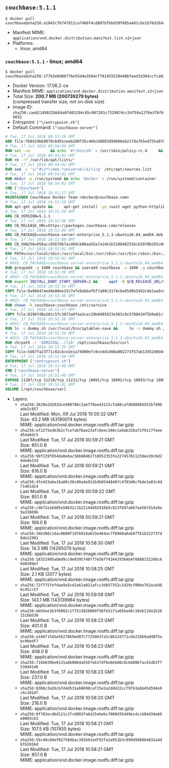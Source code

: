 ## `couchbase:5.1.1`

```console
$ docker pull couchbase@sha256:a1843c7b747012ca7466f4cd887bfbbd39f685a4d1cbe1b76d16dc1a0a2a96a8
```

-	Manifest MIME: `application/vnd.docker.distribution.manifest.list.v2+json`
-	Platforms:
	-	linux; amd64

### `couchbase:5.1.1` - linux; amd64

```console
$ docker pull couchbase@sha256:1f7b3e0d86f76e55d4e3504cf701455510448bfeed3d384ccfca032427148dee
```

-	Docker Version: 17.06.2-ce
-	Manifest MIME: `application/vnd.docker.distribution.manifest.v2+json`
-	Total Size: **200.7 MB (200739279 bytes)**  
	(compressed transfer size, not on-disk size)
-	Image ID: `sha256:cae62149832bb84a8f403294c65c087201cf32987dcc54759a12f0e37bf69032`
-	Entrypoint: `["\/entrypoint.sh"]`
-	Default Command: `["couchbase-server"]`

```dockerfile
# Tue, 17 Jul 2018 00:53:59 GMT
ADD file:7b8419bb9079c6d91ceeb2d0f35c46bcb8083d9d666eb21fda765ed755a07840 in / 
# Tue, 17 Jul 2018 00:54:00 GMT
RUN set -xe 		&& echo '#!/bin/sh' > /usr/sbin/policy-rc.d 	&& echo 'exit 101' >> /usr/sbin/policy-rc.d 	&& chmod +x /usr/sbin/policy-rc.d 		&& dpkg-divert --local --rename --add /sbin/initctl 	&& cp -a /usr/sbin/policy-rc.d /sbin/initctl 	&& sed -i 's/^exit.*/exit 0/' /sbin/initctl 		&& echo 'force-unsafe-io' > /etc/dpkg/dpkg.cfg.d/docker-apt-speedup 		&& echo 'DPkg::Post-Invoke { "rm -f /var/cache/apt/archives/*.deb /var/cache/apt/archives/partial/*.deb /var/cache/apt/*.bin || true"; };' > /etc/apt/apt.conf.d/docker-clean 	&& echo 'APT::Update::Post-Invoke { "rm -f /var/cache/apt/archives/*.deb /var/cache/apt/archives/partial/*.deb /var/cache/apt/*.bin || true"; };' >> /etc/apt/apt.conf.d/docker-clean 	&& echo 'Dir::Cache::pkgcache ""; Dir::Cache::srcpkgcache "";' >> /etc/apt/apt.conf.d/docker-clean 		&& echo 'Acquire::Languages "none";' > /etc/apt/apt.conf.d/docker-no-languages 		&& echo 'Acquire::GzipIndexes "true"; Acquire::CompressionTypes::Order:: "gz";' > /etc/apt/apt.conf.d/docker-gzip-indexes 		&& echo 'Apt::AutoRemove::SuggestsImportant "false";' > /etc/apt/apt.conf.d/docker-autoremove-suggests
# Tue, 17 Jul 2018 00:54:01 GMT
RUN rm -rf /var/lib/apt/lists/*
# Tue, 17 Jul 2018 00:54:02 GMT
RUN sed -i 's/^#\s*\(deb.*universe\)$/\1/g' /etc/apt/sources.list
# Tue, 17 Jul 2018 00:54:02 GMT
RUN mkdir -p /run/systemd && echo 'docker' > /run/systemd/container
# Tue, 17 Jul 2018 00:54:02 GMT
CMD ["/bin/bash"]
# Tue, 17 Jul 2018 10:51:27 GMT
MAINTAINER Couchbase Docker Team <docker@couchbase.com>
# Tue, 17 Jul 2018 10:51:58 GMT
RUN apt-get update &&     apt-get install -yq runit wget python-httplib2 chrpath tzdata     lsof lshw sysstat net-tools numactl  &&     apt-get autoremove && apt-get clean &&     rm -rf /var/lib/apt/lists/* /tmp/* /var/tmp/*
# Tue, 17 Jul 2018 10:51:59 GMT
ARG CB_VERSION=5.1.1
# Tue, 17 Jul 2018 10:52:00 GMT
ARG CB_RELEASE_URL=https://packages.couchbase.com/releases
# Tue, 17 Jul 2018 10:52:00 GMT
ARG CB_PACKAGE=couchbase-server-enterprise_5.1.1-ubuntu16.04_amd64.deb
# Tue, 17 Jul 2018 10:52:00 GMT
ARG CB_SHA256=058acc6567db7acd8dcb80aa55a7a1de1b318848255bcb2878b285c0e52ecc8c
# Tue, 17 Jul 2018 10:52:01 GMT
ENV PATH=/usr/local/sbin:/usr/local/bin:/usr/sbin:/usr/bin:/sbin:/bin:/opt/couchbase/bin:/opt/couchbase/bin/tools:/opt/couchbase/bin/install
# Tue, 17 Jul 2018 10:52:02 GMT
# ARGS: CB_PACKAGE=couchbase-server-enterprise_5.1.1-ubuntu16.04_amd64.deb CB_RELEASE_URL=https://packages.couchbase.com/releases CB_SHA256=058acc6567db7acd8dcb80aa55a7a1de1b318848255bcb2878b285c0e52ecc8c CB_VERSION=5.1.1
RUN groupadd -g 1000 couchbase && useradd couchbase -u 1000 -g couchbase -M
# Tue, 17 Jul 2018 10:52:30 GMT
# ARGS: CB_PACKAGE=couchbase-server-enterprise_5.1.1-ubuntu16.04_amd64.deb CB_RELEASE_URL=https://packages.couchbase.com/releases CB_SHA256=058acc6567db7acd8dcb80aa55a7a1de1b318848255bcb2878b285c0e52ecc8c CB_VERSION=5.1.1
RUN export INSTALL_DONT_START_SERVER=1 &&     wget -N $CB_RELEASE_URL/$CB_VERSION/$CB_PACKAGE &&     echo "$CB_SHA256  $CB_PACKAGE" | sha256sum -c - &&     dpkg -i ./$CB_PACKAGE && rm -f ./$CB_PACKAGE
# Tue, 17 Jul 2018 10:52:35 GMT
COPY file:9a90647aed4e88ee15c7efe9abbafbf7a89c3174cbe85d6b5492cde1aa9c6355 in /etc/service/couchbase-server/run 
# Tue, 17 Jul 2018 10:52:36 GMT
# ARGS: CB_PACKAGE=couchbase-server-enterprise_5.1.1-ubuntu16.04_amd64.deb CB_RELEASE_URL=https://packages.couchbase.com/releases CB_SHA256=058acc6567db7acd8dcb80aa55a7a1de1b318848255bcb2878b285c0e52ecc8c CB_VERSION=5.1.1
RUN chown -R couchbase:couchbase /etc/service
# Tue, 17 Jul 2018 10:52:37 GMT
COPY file:8196fd8e201c5fc3873a0faa3cec28b0d85633e363c0c5788434f5b9a81cfa5b in /usr/local/bin/ 
# Tue, 17 Jul 2018 10:52:38 GMT
# ARGS: CB_PACKAGE=couchbase-server-enterprise_5.1.1-ubuntu16.04_amd64.deb CB_RELEASE_URL=https://packages.couchbase.com/releases CB_SHA256=058acc6567db7acd8dcb80aa55a7a1de1b318848255bcb2878b285c0e52ecc8c CB_VERSION=5.1.1
RUN ln -s dummy.sh /usr/local/bin/iptables-save &&     ln -s dummy.sh /usr/local/bin/lvdisplay &&     ln -s dummy.sh /usr/local/bin/vgdisplay &&     ln -s dummy.sh /usr/local/bin/pvdisplay
# Tue, 17 Jul 2018 10:52:39 GMT
# ARGS: CB_PACKAGE=couchbase-server-enterprise_5.1.1-ubuntu16.04_amd64.deb CB_RELEASE_URL=https://packages.couchbase.com/releases CB_SHA256=058acc6567db7acd8dcb80aa55a7a1de1b318848255bcb2878b285c0e52ecc8c CB_VERSION=5.1.1
RUN chrpath -r '$ORIGIN/../lib' /opt/couchbase/bin/curl
# Tue, 17 Jul 2018 10:52:39 GMT
COPY file:5d67fa23771c82cbce2e1a74900e7c0ce4d1466a002273f57ab13d52d6b844b3 in / 
# Tue, 17 Jul 2018 10:52:40 GMT
ENTRYPOINT ["/entrypoint.sh"]
# Tue, 17 Jul 2018 10:52:40 GMT
CMD ["couchbase-server"]
# Tue, 17 Jul 2018 10:52:40 GMT
EXPOSE 11207/tcp 11210/tcp 11211/tcp 18091/tcp 18092/tcp 18093/tcp 18094/tcp 8091/tcp 8092/tcp 8093/tcp 8094/tcp
# Tue, 17 Jul 2018 10:52:41 GMT
VOLUME [/opt/couchbase/var]
```

-	Layers:
	-	`sha256:3620e2d282dce98978bc2ae770aa43121cfa88cafdb8888d552bfd96ade2c857`  
		Last Modified: Mon, 09 Jul 2018 15:05:32 GMT  
		Size: 43.2 MB (43190074 bytes)  
		MIME: application/vnd.docker.image.rootfs.diff.tar.gzip
	-	`sha256:ef22f5e4b3b2cfcefabf6ae23afc6eec160c1a9ab32ba72f9117feee454a6dc5`  
		Last Modified: Tue, 17 Jul 2018 00:59:21 GMT  
		Size: 851.0 B  
		MIME: application/vnd.docker.image.rootfs.diff.tar.gzip
	-	`sha256:99f229f854da0ebac56b80462718952353fe22745701123dee20cbd24dede33d`  
		Last Modified: Tue, 17 Jul 2018 00:59:21 GMT  
		Size: 618.0 B  
		MIME: application/vnd.docker.image.rootfs.diff.tar.gzip
	-	`sha256:4fe433abe16a89c38c06a4e91d1db85448407c4783d6cfbde3a03c4d71481d24`  
		Last Modified: Tue, 17 Jul 2018 00:59:22 GMT  
		Size: 851.0 B  
		MIME: application/vnd.docker.image.rootfs.diff.tar.gzip
	-	`sha256:c9b72a16d85e58632c1b2114dd92916b5c923f697a667ae56fd14a9a9a33869b`  
		Last Modified: Tue, 17 Jul 2018 00:59:21 GMT  
		Size: 169.0 B  
		MIME: application/vnd.docker.image.rootfs.diff.tar.gzip
	-	`sha256:346308c1dac0600f1976818a633e464ac7f0968a0ab8ffb1b322f3fd0de12981`  
		Last Modified: Tue, 17 Jul 2018 10:58:30 GMT  
		Size: 14.3 MB (14295079 bytes)  
		MIME: application/vnd.docker.image.rootfs.diff.tar.gzip
	-	`sha256:18351995ab6d9cc9e0395748ff7e56ff434419364b4f8888332268c6698399ef`  
		Last Modified: Tue, 17 Jul 2018 10:58:25 GMT  
		Size: 2.1 KB (2077 bytes)  
		MIME: application/vnd.docker.image.rootfs.diff.tar.gzip
	-	`sha256:72f775fefdae9a5cd2a61a021afcc3db57352c1429cf00be763ac6486cd5cc57`  
		Last Modified: Tue, 17 Jul 2018 10:59:08 GMT  
		Size: 143.1 MB (143139984 bytes)  
		MIME: application/vnd.docker.image.rootfs.diff.tar.gzip
	-	`sha256:ebb5ee1b3f6002c1f7513828804f56fe51f1a65ba46c18eb13da1b261516bb30`  
		Last Modified: Tue, 17 Jul 2018 10:58:23 GMT  
		Size: 401.0 B  
		MIME: application/vnd.docker.image.rootfs.diff.tar.gzip
	-	`sha256:a188f1545e56278b9ed07c77250b3fa5c8622d771cde21bb9add8f5abc99edf7`  
		Last Modified: Tue, 17 Jul 2018 10:58:23 GMT  
		Size: 408.0 B  
		MIME: application/vnd.docker.image.rootfs.diff.tar.gzip
	-	`sha256:716b839be6131a6b0864a5567eb1fdfbe0eb80c8c6d80bfac81db3f753944146`  
		Last Modified: Tue, 17 Jul 2018 10:58:23 GMT  
		Size: 237.0 B  
		MIME: application/vnd.docker.image.rootfs.diff.tar.gzip
	-	`sha256:8308c3a26cb7d4d531e68698caf25e2a2dd422cc79763abb45d594e9c6c181df`  
		Last Modified: Tue, 17 Jul 2018 10:58:20 GMT  
		Size: 218.0 B  
		MIME: application/vnd.docker.image.rootfs.diff.tar.gzip
	-	`sha256:0f783ecdbd121c2fc6003fa6d25ebebc7080d35d49ecdccb04d34a68e0003cb3`  
		Last Modified: Tue, 17 Jul 2018 10:58:21 GMT  
		Size: 107.5 KB (107455 bytes)  
		MIME: application/vnd.docker.image.rootfs.diff.tar.gzip
	-	`sha256:59c49c04ef02758dbac392b91edf92fa1e951b3c999d9d88b4832a4dbfb1b56d`  
		Last Modified: Tue, 17 Jul 2018 10:58:21 GMT  
		Size: 857.0 B  
		MIME: application/vnd.docker.image.rootfs.diff.tar.gzip
